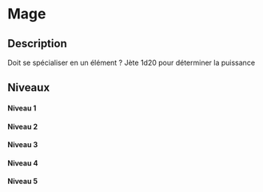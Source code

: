 # Mage

## Description

Doit se spécialiser en un élément ? Jète 1d20 pour déterminer la puissance

## Niveaux

#### Niveau 1



#### Niveau 2

#### Niveau 3

#### Niveau 4

#### Niveau 5